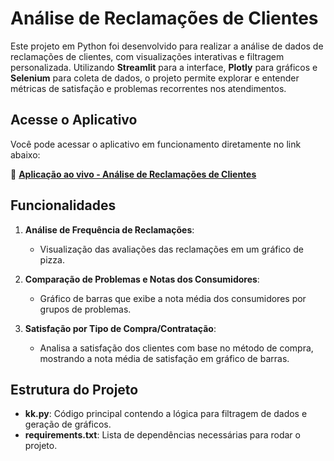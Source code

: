 # Análise de Reclamações de Clientes

Este projeto em Python foi desenvolvido para realizar a análise de dados de reclamações de clientes, com visualizações interativas e filtragem personalizada. Utilizando **Streamlit** para a interface, **Plotly** para gráficos e **Selenium** para coleta de dados, o projeto permite explorar e entender métricas de satisfação e problemas recorrentes nos atendimentos.

## Acesse o Aplicativo

Você pode acessar o aplicativo em funcionamento diretamente no link abaixo:

🔗 **[Aplicação ao vivo - Análise de Reclamações de Clientes](https://consumidorgov-kvsmrfkjsp4zaqs9g3fgve.streamlit.app/)**

## Funcionalidades

1. **Análise de Frequência de Reclamações**: 
   - Visualização das avaliações das reclamações em um gráfico de pizza.

2. **Comparação de Problemas e Notas dos Consumidores**: 
   - Gráfico de barras que exibe a nota média dos consumidores por grupos de problemas.

3. **Satisfação por Tipo de Compra/Contratação**: 
   - Analisa a satisfação dos clientes com base no método de compra, mostrando a nota média de satisfação em gráfico de barras.

## Estrutura do Projeto

- **kk.py**: Código principal contendo a lógica para filtragem de dados e geração de gráficos.
- **requirements.txt**: Lista de dependências necessárias para rodar o projeto.
